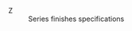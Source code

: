 <dl>

<dt id="building-components-dt-content">
<div markdown="1">
Z
</div>
</dt>
<dd id="building-components-dd-content">
<div markdown="1">
<span class="transform-to-uppercase">Series finishes specifications</span>
</div>
</dd>

</dl>